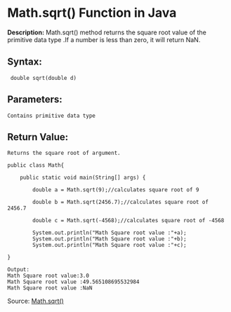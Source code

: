 # Math.sqrt() Function in Java
**Description:** Math.sqrt() method returns the square root value of the primitive data type .If a number is less than zero, it will return NaN.
## Syntax:
     double sqrt(double d)

## Parameters:
	Contains primitive data type
## Return Value:
	Returns the square root of argument.
```Example:
public class Math{
    
    public static void main(String[] args) {
        
        double a = Math.sqrt(9);//calculates square root of 9
                
        double b = Math.sqrt(2456.7);//calculates square root of 2456.7
        
        double c = Math.sqrt(-4568);//calculates square root of -4568
        
        System.out.println("Math Square root value :"+a);
        System.out.println("Math Square root value :"+b);
        System.out.println("Math Square root value :"+c);
    
}
```

```
Output:
Math Square root value:3.0
Math Square root value :49.565108695532984
Math Square root value :NaN
```
 Source: [Math.sqrt()](http://www.tutorialspoint.com/java/number_sqrt.htm)

